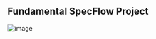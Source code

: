 ## Fundamental SpecFlow Project
![image](https://user-images.githubusercontent.com/61010367/177017319-14ed9c9e-f86f-48cc-a456-86f41c5e4706.png)
